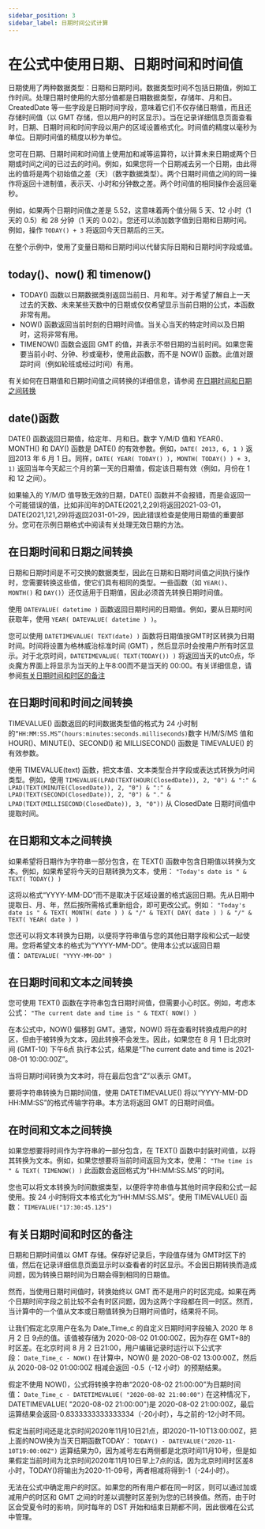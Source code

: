 ```yaml
---
sidebar_position: 3
sidebar_label: 日期时间公式计算
---
```

# 在公式中使用日期、日期时间和时间值

日期使用了两种数据类型：日期和日期时间。数据类型时间不包括日期值，例如工作时间。处理日期时使用的大部分值都是日期数据类型，存储年、月和日。CreatedDate 等一些字段是日期时间字段，意味着它们不仅存储日期值，而且还存储时间值（以 GMT 存储，但以用户的时区显示）。当在记录详细信息页面查看时，日期、日期时间和时间字段以用户的区域设置格式化。时间值的精度以毫秒为单位。日期时间值的精度以秒为单位。

您可在日期、日期时间和时间值上使用加和减等运算符，以计算未来日期或两个日期或时间之间的已过去的时间。例如，如果您将一个日期减去另一个日期，由此得出的值将是两个初始值之差（天）（数字数据类型）。两个日期时间值之间的同一操作将返回十进制值，表示天、小时和分钟数之差。两个时间值的相同操作会返回毫秒。

例如，如果两个日期时间值之差是 5.52，这意味着两个值分隔 5 天、12 小时（1 天的 0.5）和 28 分钟（1 天的 0.02）。您还可以添加数字值到日期和日期时间。例如，操作 `TODAY() + 3` 将返回今天日期后的三天。

在整个示例中，使用了变量日期和日期时间以代替实际日期和日期时间字段或值。

## today()、now() 和 timenow()

* TODAY() 函数以日期数据类别返回当前日、月和年。对于希望了解自上一天过去的天数、未来某些天数中的日期或仅仅希望显示当前日期的公式，本函数非常有用。
* NOW() 函数返回当前时刻的日期时间值。当关心当天的特定时间以及日期时，这将非常有用。
* TIMENOW() 函数会返回 GMT 的值，并表示不带日期的当前时间。如果您需要当前小时、分钟、秒或毫秒，使用此函数，而不是 NOW() 函数。此值对跟踪时间（例如轮班或经过时间）有用。

有关如何在日期值和日期时间值之间转换的详细信息，请参阅 [在日期时间和日期之间转换](/docs/admin/field_type#%E5%9C%A8%E6%97%A5%E6%9C%9F%E6%97%B6%E9%97%B4%E5%92%8C%E6%97%A5%E6%9C%9F%E4%B9%8B%E9%97%B4%E8%BD%AC%E6%8D%A2)

## date()函数

DATE() 函数返回日期值，给定年、月和日。数字 Y/M/D 值和 YEAR()、MONTH() 和 DAY() 函数是 DATE() 的有效参数。例如，`DATE( 2013, 6, 1 )` 返回2013 年 6 月 1 日。同样，`DATE( YEAR( TODAY() ), MONTH( TODAY() ) + 3, 1)` 返回当年今天起三个月的第一天的日期值，假定该日期有效（例如，月份在 1 和 12 之间）。

如果输入的 Y/M/D 值导致无效的日期，DATE() 函数并不会报错，而是会返回一个可能错误的值，比如非闰年的DATE(2021,2,29)将返回2021-03-01，DATE(2021,121,29)将返回2031-01-29，因此错误检查是使用日期值的重要部分。您可在示例日期格式中阅读有关处理无效日期的方法。

## 在日期时间和日期之间转换

日期和日期时间是不可交换的数据类型，因此在日期和日期时间值之间执行操作时，您需要转换这些值，使它们具有相同的类型。一些函数（如 `YEAR()`、`MONTH()` 和 `DAY()`）还仅适用于日期值，因此必须首先转换日期时间值。

使用 `DATEVALUE( datetime )` 函数返回日期时间的日期值。例如，要从日期时间获取年，使用 `YEAR( DATEVALUE( datetime ) )`。

您可以使用 `DATETIMEVALUE( TEXT(date) )` 函数将日期值按GMT时区转换为日期时间。时间将设置为格林威治标准时间 (GMT) ，然后显示时会按用户所有时区显示。对于北京时间，`DATETIMEVALUE( TEXT(TODAY()) )` 将返回当天的utc0点，华炎魔方界面上将显示为当天的上午8:00而不是当天的 00:00。有关详细信息，请参阅[有关日期时间和时区的备注](https://www.steedos.cn/docs/admin/field_type#%E6%9C%89%E5%85%B3%E6%97%A5%E6%9C%9F%E6%97%B6%E9%97%B4%E5%92%8C%E6%97%B6%E5%8C%BA%E7%9A%84%E5%A4%87%E6%B3%A8)

## 在日期时间和时间之间转换

TIMEVALUE() 函数返回的时间数据类型值的格式为 24 小时制的`“HH:MM:SS.MS”(hours:minutes:seconds.milliseconds)`数字 H/M/S/MS 值和 HOUR()、MINUTE()、SECOND() 和 MILLISECOND() 函数是 TIMEVALUE() 的有效参数。

使用 TIMEVALUE(text) 函数，把文本值、文本类型合并字段或表达式转换为时间类型。例如，使用 `TIMEVALUE(LPAD(TEXT(HOUR(ClosedDate)), 2, "0") & ":" & LPAD(TEXT(MINUTE(ClosedDate)), 2, "0") & ":" & LPAD(TEXT(SECOND(ClosedDate)), 2, "0") & "." & LPAD(TEXT(MILLISECOND(ClosedDate)), 3, "0"))` 从 ClosedDate 日期时间值中提取时间。

## 在日期和文本之间转换

如果希望将日期作为字符串一部分包含，在 TEXT() 函数中包含日期值以转换为文本。例如，如果希望将今天的日期转换为文本，使用： `"Today's date is " & TEXT( TODAY() )`

这将以格式“YYYY-MM-DD”而不是取决于区域设置的格式返回日期。先从日期中提取日、月、年，然后按所需格式重新组合，即可更改公式。例如： `"Today's date is " & TEXT( MONTH( date ) ) & "/" & TEXT( DAY( date ) ) & "/" & TEXT( YEAR( date ) )`

您还可以将文本转换为日期，以便将字符串值与您的其他日期字段和公式一起使用。您将希望文本的格式为“YYYY-MM-DD”。使用本公式以返回日期值： `DATEVALUE( "YYYY-MM-DD" )`

## 在日期时间和文本之间转换

您可使用 TEXT() 函数在字符串包含日期时间值，但需要小心时区。例如，考虑本公式： `"The current date and time is " & TEXT( NOW() )`

在本公式中，NOW() 偏移到 GMT。通常，NOW() 将在查看时转换成用户的时区，但由于被转换为文本，因此转换不会发生。因此，如果您在 8 月 1 日北京时间 (GMT-10) 下午6点 执行本公式，结果是“The current date and time is 2021-08-01 10:00:00Z”。

当将日期时间转换为文本时，将在最后包含“Z”以表示 GMT。

要将字符串转换为日期时间值，使用 DATETIMEVALUE() 将以“YYYY-MM-DD HH:MM:SS”的格式传输字符串。本方法将返回 GMT 的日期时间值。

## 在时间和文本之间转换

如果您想要将时间作为字符串的一部分包含，在 TEXT() 函数中封装时间值，以将其转换为文本。例如，如果您想要将当前时间返回为文本，使用： `"The time is " & TEXT( TIMENOW() )` 此函数会返回格式为“HH:MM:SS.MS”的时间。

您也可以将文本转换为时间数据类型，以便将字符串值与其他时间字段和公式一起使用。按 24 小时制将文本格式化为“HH:MM:SS.MS”。使用 TIMEVALUE() 函数： `TIMEVALUE("17:30:45.125")`

## 有关日期时间和时区的备注

日期和日期时间值以 GMT 存储。保存好记录后，字段值存储为 GMT时区下的值，然后在记录详细信息页面显示时以查看者的时区显示。不会因日期转换而造成问题，因为转换日期时间为日期会得到相同的日期值。

然而，当使用日期时间值时，转换始终以 GMT 而不是用户的时区完成。如果在两个日期时间字段之前比较不会有时区问题，因为这两个字段都在同一时区。然而，当计算中的一个值从文本或日期值转换为日期时间值时，结果将不同。

让我们假定北京用户在名为 Date_Time_c 的自定义日期时间字段输入 2020 年 8 月 2 日 9点的值。该值被存储为 2020-08-02 01:00:00Z，因为存在 GMT+8的时区差。在北京时间 8 月 2 日21:00，用户编辑记录时运行以下公式字段： `Date_Time_c - NOW()` 在计算中，NOW() 是 2020-08-02 13:00:00Z，然后从 2020-08-02 01:00:00Z 相减会返回 -0.5（-12 小时）的预期结果。

假定不使用 NOW()，公式将转换字符串“2020-08-02 21:00:00”为日期时间值： `Date_Time_c - DATETIMEVALUE( "2020-08-02 21:00:00")` 在这种情况下，DATETIMEVALUE( "2020-08-02 21:00:00")是 2020-08-02 21:00:00Z，最后运算结果会返回-0.8333333333333334（-20小时），与之前的-12小时不同。

假定当前时间还是北京时间2020年11月10日21点，即2020-11-10T13:00:00Z，把上面的NOW换为当天日期函数TODAY： `TODAY() - DATEVALUE("2020-11-10T19:00:00Z")` 运算结果为0，因为减号左右两侧都是北京时间11月10号，但是如果假定当前时间为北京时间2020年11月10日早上7点的话，因为北京时间时区差8小时，TODAY()将输出为2020-11-09号，两者相减将得到-1（-24小时）。

无法在公式中确定用户的时区。如果您的所有用户都在同一时区，则可以通过加或减用户的时区和 GMT 之间的时差以调整时区差别为您的已转换值。然而，由于时区会受夏令时的影响，同时每年的 DST 开始和结束日期都不同，因此很难在公式中管理。
